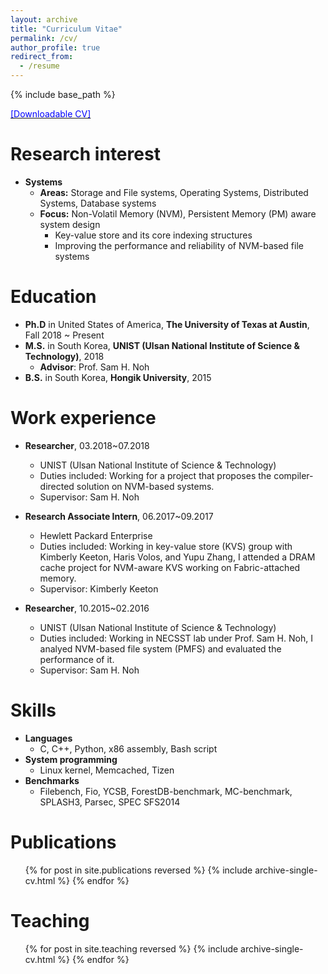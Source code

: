 ```yaml
---
layout: archive
title: "Curriculum Vitae"
permalink: /cv/
author_profile: true
redirect_from:
  - /resume
---
```


{% include base_path %}

[<span style="color:blue">[Downloadable CV]</span>](http://sekwonlee.github.io/files/cv.pdf)

Research interest
=====
* <b>Systems</b>
  * <b>Areas:</b> Storage and File systems, Operating Systems, Distributed Systems, Database systems
  * <b>Focus:</b> Non-Volatil Memory (NVM), Persistent Memory (PM) aware system design
      * Key-value store and its core indexing structures
      * Improving the performance and reliability of NVM-based file systems

Education
======
* <b>Ph.D</b> in United States of America, <b>The University of Texas at Austin</b>, Fall 2018 ~ Present
* <b>M.S.</b> in South Korea, <b>UNIST (Ulsan National Institute of Science & Technology)</b>, 2018
  * <b>Advisor</b>: Prof. Sam H. Noh
* <b>B.S.</b> in South Korea, <b>Hongik University</b>, 2015

Work experience
======
* <b>Researcher</b>, 03.2018~07.2018
  * UNIST (Ulsan National Institute of Science & Technology)
  * Duties included: Working for a project that proposes the compiler-directed solution on NVM-based systems.
  * Supervisor: Sam H. Noh

* <b>Research Associate Intern</b>, 06.2017~09.2017
  * Hewlett Packard Enterprise
  * Duties included: Working in key-value store (KVS) group with Kimberly Keeton, Haris Volos, and Yupu Zhang, I attended a DRAM cache project for NVM-aware KVS working on Fabric-attached memory.
  * Supervisor: Kimberly Keeton

* <b>Researcher</b>, 10.2015~02.2016
  * UNIST (Ulsan National Institute of Science & Technology)
  * Duties included: Working in NECSST lab under Prof. Sam H. Noh, I analyed NVM-based file system (PMFS) and evaluated the performance of it.
  * Supervisor: Sam H. Noh
  
Skills
======
* <b>Languages</b>
  * C, C++, Python, x86 assembly, Bash script
* <b>System programming</b>
  * Linux kernel, Memcached, Tizen
* <b>Benchmarks</b>
  * Filebench, Fio, YCSB, ForestDB-benchmark, MC-benchmark, SPLASH3, Parsec, SPEC SFS2014

Publications
======
  <ul>{% for post in site.publications reversed %}
    {% include archive-single-cv.html %}
  {% endfor %}</ul>
 
Teaching
======
  <ul>{% for post in site.teaching reversed %}
    {% include archive-single-cv.html %}
  {% endfor %}</ul>
